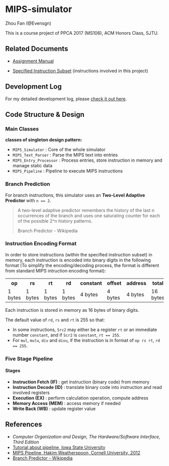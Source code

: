 # MIPS-simulator

Zhou Fan (@Evensgn)

This is a course project of PPCA 2017 (MS106), ACM Honors Class, SJTU.

## Related Documents

* [Assignment Manual](assignment-files/mips-simulator.pdf)

* [Specified Instruction Subset](documents/instructions.txt) (instructions involved in this project)

## Development Log

For my detailed development log, please [check it out here](Development-Log.md).

## Code Structure & Design

### Main Classes

**classes of singleton design pattern:**
* `MIPS_Simulator` : Core of the whole simulator
* `MIPS_Text_Parser` : Parse the MIPS text into entries
* `MIPS_Entry_Processor` : Process entries, store instruction in memory and manage static data
* `MIPS_Pipeline` : Pipeline to execute MIPS instructions

### Branch Prediction

For branch instructions, this simulator uses an **Two-Level Adaptive Predictor** with `n == 2`. 
> A two-level adaptive predictor remembers the history of the last n occurrences of the branch and uses one saturating counter for each of the possible 2^n history patterns.
> 
> Branch Predictor - Wikipedia

### Instruction Encoding Format

In order to store instructions (within the specified instruction subset) in memory, each instruction is encoded into binary digits in the following format (To simplify the encoding/decoding process, the format is different from standard MIPS intruction encoding format):

<table>
  <tr>
    <th> op </th>
    <th> rs </th>
    <th> rt </th>
    <th> rd </th>
    <th> constant </th>
    <th> offset </th>
    <th> address </th>
    <th> total </th>
  </tr>
  <tr>
    <td> 1 bytes </td>
    <td> 1 bytes </td>
    <td> 1 bytes </td>
    <td> 1 bytes </td>
    <td> 4 bytes </td>
    <td> 4 bytes </td>
    <td> 4 bytes </td>
    <td> 16 bytes </td>
  </tr>
</table>

Each instruction is stored in memory as 16 bytes of binary digits.

The default value of `rd`, `rs` and `rt` is 255 so that:
* In some instructions, `Src2` may either be a register `rt` or an immediate number `constant`, and if `Scr2` is `constant`, `rt == 255`.
* For `mul`, `mulu`, `div` and `divu`, if the instruction is in format of `op rs rt`, `rd == 255`.

### Five Stage Pipeline

#### Stages
* **Instruction Fetch (IF)** : get instruction (binary code) from memory
* **Instruction Decode (ID)** : translate binary code into instruction and read involved registers
* **Execution (EX)** : perform calculation operation, compute address
* **Memory Access (MEM)** : access memory if needed
* **Write Back (WB)** : update register value

## References
* *Computer Organization and Design, The Hardware/Software Interface, Third Edition*
* [Tutorial about pipeline, Iowa State University](https://web.cs.iastate.edu/~prabhu/Tutorial/PIPELINE/dataHaz.html#example)
* [MIPS Pipeline, Hakim Weatherspoon, Cornell University, 2012](http://www.cs.cornell.edu/courses/cs3410/2012sp/lecture/09-pipelined-cpu-i-g.pdf)
* [Branch Predictor - Wikipedia](https://en.wikipedia.org/wiki/Branch_predictor)
